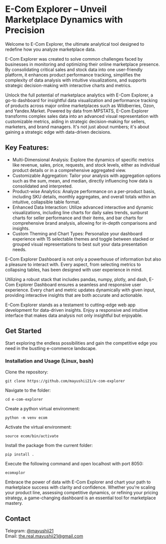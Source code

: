 # E-Com Explorer – Unveil Marketplace Dynamics with Precision

Welcome to E-Com Explorer, the ultimate analytical tool designed to redefine how you analyze marketplace data.

E-Com Explorer was created to solve common challenges faced by businesses in monitoring and optimizing their online marketplace presence. By consolidating critical sales and stock data into one user-friendly platform, it enhances product performance tracking, simplifies the complexity of data analysis with intuitive visualizations, and supports strategic decision-making with interactive charts and metrics.

Unlock the full potential of marketplace analytics with E-Com Explorer, a go-to dashboard for insightful data visualization and performance tracking of products across major online marketplaces such as Wildberries, Ozon, and Yandex.Market. Powered by data from MPSTATS, E-Com Explorer transforms complex sales data into an advanced visual representation with customizable metrics, aiding in strategic decision-making for sellers, marketers, and brand managers. It's not just about numbers; it's about gaining a strategic edge with data-driven decisions.

## Key Features:

- Multi-Dimensional Analysis: Explore the dynamics of specific metrics like revenue, sales, price, requests, and stock levels, either as individual product details or in a comprehensive aggregated view.
- Customizable Aggregation: Tailor your analysis with aggregation options such as the sum, mean, and median, directly influencing how data is consolidated and interpreted.
- Product-wise Analytics: Analyze performance on a per-product basis, including SKU details, monthly aggregates, and overall totals within an intuitive, collapsible table format.
- Enhanced Data Interaction: Utilize advanced interactive and dynamic visualizations, including line charts for daily sales trends, sunburst charts for seller performance and their items, and bar charts for comprehensive brand analysis, allowing for in-depth comparisons and insights.
- Custom Theming and Chart Types: Personalize your dashboard experience with 15 selectable themes and toggle between stacked or grouped visual representations to best suit your data presentation needs.

E-Com Explorer Dashboard is not only a powerhouse of information but also a pleasure to interact with. Every aspect, from selecting metrics to collapsing tables, has been designed with user experience in mind.

Utilizing a robust stack that includes pandas, numpy, plotly, and dash, E-Com Explorer Dashboard ensures a seamless and responsive user experience. Every chart and metric updates dynamically with given input, providing interactive insights that are both accurate and actionable.

E-Com Explorer stands as a testament to cutting-edge web app development for data-driven insights. Enjoy a responsive and intuitive interface that makes data analysis not only insightful but enjoyable.

## Get Started

Start exploring the endless possibilities and gain the competitive edge you need in the bustling e-commerce landscape.

### Installation and Usage (Linux, bash)

Clone the repository:

    git clone https://github.com/mayushii21/e-com-explorer

Navigate to the folder:

    cd e-com-explorer

Create a python virtual environment:

    python -m venv ecom

Activate the virtual environment:

    source ecom/bin/activate

Install the package from the current folder:

    pip install .

Execute the following command and open localhost with port 8050:

    ecomxplor

Embrace the power of data with E-Com Explorer and chart your path to marketplace success with clarity and confidence. Whether you're scaling your product line, assessing competitive dynamics, or refining your pricing strategy, a game-changing dashboard is an essential tool for marketplace mastery.

## Contact

Telegram: [@mayushii21](https://t.me/mayushii21)  
Email: <the.real.mayushii21@gmail.com>